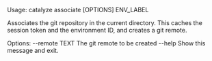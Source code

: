 Usage: catalyze associate [OPTIONS] ENV_LABEL

  Associates the git repository in the current directory. This caches the
  session token and the environment ID, and creates a git remote.

Options:
  --remote TEXT  The git remote to be created
  --help         Show this message and exit.
